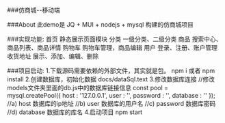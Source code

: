 ###仿商城--移动端

###About
此demo是 JQ + MUI + nodejs + mysql 构建的仿商城项目

###实现功能:
	首页		静态展示页面模块
	分类		一级分类、二级分类
	商品		搜索中心、商品列表、商品详情
	购物车		购物车管理，商品编辑
	用户		登录、注册、账户管理
	收货地址	展示、添加、编辑、删除

  
###项目启动:
	1.下载源码需要依赖的外部文件，其实就是包。
		npm i  或者  npm install
	2.创建数据库，初始化数据
		docs/dataSql.text
	3.修改数据库连接
		//修改models文件夹里面的db.js中的数据库链接信息
		const pool  = mysql.createPool({
			host : '127.0.0.1',
			user : '',
			password : '',
			database : ''
		});
		//a)	host 数据库的ip地址
		//b)	user 数据库的用户名
		//c)	password 数据库密码
		//d)	database 数据库的库名
	4.启动项目
		npm start 

